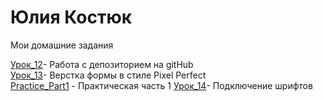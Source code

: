 # Юлия Костюк
Мои домашние задания


[Урок_12](https://yuliyakastsiuk.github.io/Lesson_12/github/src/ "Мое Д/З")- Работа с депозиторием на gitHub  
[Урок_13](https://yuliyakastsiuk.github.io/Lesson_13/Project_Lesson_13/src/ "Мое Д/З")- Верстка формы в стиле Pixel Perfect  
[Practice_Part1](https://yuliyakastsiuk.github.io/Practice_Part1/src/ "Мое Д/З") - Практическая часть 1 
[Урок_14](https://yuliyakastsiuk.github.io/Project_Lesson_14/ "Мое Д/З")- Подключение шрифтов 
